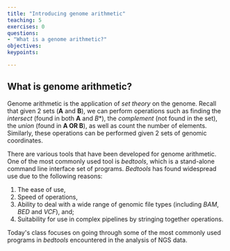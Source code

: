 ```yaml
---
title: "Introducing genome arithmetic"
teaching: 5
exercises: 0
questions:
- "What is a genome arithmetic?"
objectives:
keypoints:

---
```



## What is genome arithmetic?

Genome arithmetic is the application of *set theory* on the genome. Recall that given 2 sets (**A** and **B**), we can perform operations such as finding the *intersect* (found in both **A** and *B**), the *complement* (not found in the set), the *union* (found in **A OR B**), as well as count the number of elements. Similarly, these operations can be performed given 2 sets of genomic coordinates.

There are various tools that have been developed for genome arithmetic. One of the most commonly used tool is *bedtools*, which is a stand-alone command line interface set of programs. *Bedtools* has found widespread use due to the following reasons:

1. The ease of use,
2. Speed of operations,
3. Ability to deal with a wide range of genomic file types (including *BAM*, *BED* and *VCF*), and;
4. Suitability for use in complex pipelines by stringing together operations.

Today's class focuses on going through some of the most commonly used programs in *bedtools* encountered in the analysis of NGS data. 




